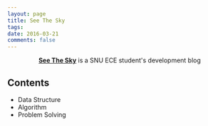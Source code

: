 ```yaml
---
layout: page
title: See The Sky
tags:
date: 2016-03-21
comments: false
---
```

    
<center><a href="http://SShowbiz.github.io/"><b>See The Sky</b></a> is a SNU ECE student's development blog</center>

## Contents
* Data Structure
* Algorithm
* Problem Solving

##
<!-- Preview

{% capture images %}
    https://cloud.githubusercontent.com/assets/754514/14509720/61c61058-01d6-11e6-93ab-0918515ecd56.png
    https://cloud.githubusercontent.com/assets/754514/14509716/61ac6c8e-01d6-11e6-879f-8308883de790.png
{% endcapture %}
{% include gallery images=images caption="Screenshots of Moon Theme" cols=2 %}-->
